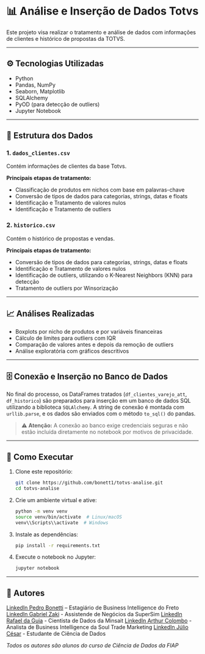 # 📊 Análise e Inserção de Dados Totvs

Este projeto visa realizar o tratamento e análise de dados com informações de clientes e histórico de propostas da TOTVS.

---

## ⚙️ Tecnologias Utilizadas

- Python
- Pandas, NumPy
- Seaborn, Matplotlib
- SQLAlchemy
- PyOD (para detecção de outliers)
- Jupyter Notebook

---

## 📁 Estrutura dos Dados

### 1. `dados_clientes.csv`

Contém informações de clientes da base Totvs.

**Principais etapas de tratamento:**

- Classificação de produtos em nichos com base em palavras-chave
- Conversão de tipos de dados para categorias, strings, datas e floats
- Identificação e Tratamento de valores nulos
- Identificação e Tratamento de outliers

### 2. `historico.csv`

Contém o histórico de propostas e vendas.

**Principais etapas de tratamento:**

- Conversão de tipos de dados para categorias, strings, datas e floats
- Identificação e Tratamento de valores nulos
- Identificação de outliers, utilizando o K-Nearest Neighbors (KNN) para detecção
- Tratamento de outliers por Winsorização

---

## 📈 Análises Realizadas

- Boxplots por nicho de produtos e por variáveis financeiras
- Cálculo de limites para outliers com IQR
- Comparação de valores antes e depois da remoção de outliers
- Análise exploratória com gráficos descritivos

---

## 🗄️ Conexão e Inserção no Banco de Dados

No final do processo, os DataFrames tratados (`df_clientes_varejo_att`, `df_historico`) são preparados para inserção em um banco de dados SQL utilizando a biblioteca `SQLAlchemy`. A string de conexão é montada com `urllib.parse`, e os dados são enviados com o método `to_sql()` do pandas.

> ⚠️ **Atenção:** A conexão ao banco exige credenciais seguras e não estão incluída diretamente no notebook por motivos de privacidade.

---

## 🚀 Como Executar

1. Clone este repositório:
   ```bash
   git clone https://github.com/bonett1/totvs-analise.git
   cd totvs-analise
   ```

2. Crie um ambiente virtual e ative:
   ```bash
   python -m venv venv
   source venv/bin/activate  # Linux/macOS
   venv\\Scripts\\activate  # Windows
   ```

3. Instale as dependências:
   ```bash
   pip install -r requirements.txt
   ```

4. Execute o notebook no Jupyter:
   ```bash
   jupyter notebook
   ```

---

## 📌 Autores

[LinkedIn Pedro Bonetti](https://www.linkedin.com/in/pedro-bonetti/) – Estagiário de Business Intelligence do Freto
[LinkedIn Gabriel Zaki](https://www.linkedin.com/in/gabrielzaki/) - Assistende de Negócios da SuperSim
[LinkedIn Rafael da Guia](https://www.linkedin.com/in/rafadaguia/) - Cientista de Dados da Minsait
[LinkedIn Arthur Colombo](https://www.linkedin.com/in/arthurcolombomello/) - Analista de Business Intelligence da Soul Trade Marketing
[LinkedIn Júlio César](https://www.linkedin.com/in/julio-cesar-data/) - Estudante de Ciência de Dados

*Todos os autores são alunos do curso de Ciência de Dados da FIAP*